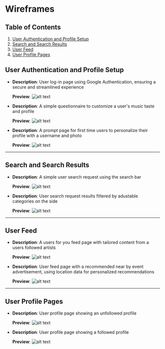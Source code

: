 # Wireframes

## Table of Contents
1. [User Authentication and Profile Setup](#user-authentication-and-profile-setup)
2. [Search and Search Results](#search-and-search-results)
3. [User Feed](#user-feed)
4. [User Profile Pages](#user-profile-pages)

## User Authentication and Profile Setup
- **Description**: User log-in page using Google Authentication, ensuring a secure and streamlined experience

  **Preview**: 
![alt text](GoogleAuthPage.png)
- **Description**: A simple questionnaire to customize a user's music taste and profile

  **Preview**: 
![alt text](ProfilePromptPage.png)
- **Description**: A prompt page for first time users to personalize their profile with a username and photo

  **Preview**: 
![alt text](UserSetup.png)

----------------------
## Search and Search Results
- **Description**: A simple user search request using the search bar

  **Preview**: 
![alt text](SearchBar.png)
- **Description**: User search request results filtered by adustable categories on the side

  **Preview**: 
![alt text](SearchResultsPage.png)

----------------------
## User Feed
- **Description**: A users for you feed page with tailored content from a users followed artists

  **Preview**: 
![alt text](FeedFYP.png)
- **Description**: User feed page with a recommended near by event advertisement, using location data for personalized recommendations

  **Preview**: 
![alt text](FeedNearby.png)

----------------------
## User Profile Pages
- **Description**: User profile page showing an unfollowed profile

  **Preview**: 
![alt text](UserProfileNOTFollowing.png)
- **Description**: User profile page showing a followed profile

  **Preview**: 
![alt text](UserProfileFollowing.png)

